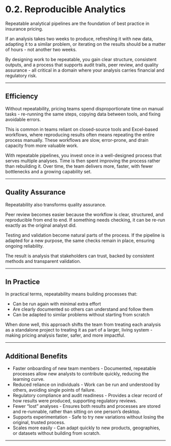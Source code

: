 # 0.2. Reproducible Analytics

Repeatable analytical pipelines are the foundation of best practice in insurance pricing.

If an analysis takes two weeks to produce, refreshing it with new data, adapting it to a similar problem, or iterating on the results should be a matter of hours - not another two weeks.  

By designing work to be repeatable, you gain clear structure, consistent outputs, and a process that supports audit trails, peer review, and quality assurance - all critical in a domain where your analysis carries financial and regulatory risk.

---

## Efficiency

Without repeatability, pricing teams spend disproportionate time on manual tasks - re-running the same steps, copying data between tools, and fixing avoidable errors.  

This is common in teams reliant on closed-source tools and Excel-based workflows, where reproducing results often means repeating the entire process manually. These workflows are slow, error-prone, and drain capacity from more valuable work.

With repeatable pipelines, you invest once in a well-designed process that serves multiple analyses. Time is then spent improving the process rather than rebuilding it. Over time, the team delivers more, faster, with fewer bottlenecks and a growing capability set.

---

## Quality Assurance

Repeatability also transforms quality assurance.  

Peer review becomes easier because the workflow is clear, structured, and reproducible from end to end. If something needs checking, it can be re-run exactly as the original analyst did.

Testing and validation become natural parts of the process. If the pipeline is adapted for a new purpose, the same checks remain in place, ensuring ongoing reliability.

The result is analysis that stakeholders can trust, backed by consistent methods and transparent validation.

---

## In Practice

In practical terms, repeatability means building processes that:

- Can be run again with minimal extra effort  
- Are clearly documented so others can understand and follow them  
- Can be adapted to similar problems without starting from scratch  

When done well, this approach shifts the team from treating each analysis as a standalone project to treating it as part of a larger, living system - making pricing analysis faster, safer, and more impactful.

---

## Additional Benefits

- Faster onboarding of new team members - Documented, repeatable processes allow new analysts to contribute quickly, reducing the learning curve.  
- Reduced reliance on individuals - Work can be run and understood by others, avoiding single points of failure.  
- Regulatory compliance and audit readiness - Provides a clear record of how results were produced, supporting regulatory reviews.  
- Fewer “lost” analyses - Ensures both results and processes are stored and re-runnable, rather than sitting on one person’s desktop.  
- Supports experimentation - Safe to try new variations without losing the original, trusted process.  
- Scales more easily - Can adapt quickly to new products, geographies, or datasets without building from scratch.

---
